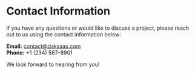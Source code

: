 # Contact Information
If you have any questions or would like to discuss a project, please reach out to us using the contact information below:

**Email:** contact@daksaas.com  
**Phone:** +1 (234) 567-8901  

We look forward to hearing from you!